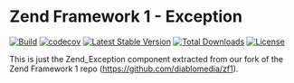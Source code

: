 # Zend Framework 1 - Exception

[![Build](https://github.com/diablomedia/zf1-exception/workflows/Build/badge.svg?event=push)](https://github.com/diablomedia/zf1-exception/actions?query=workflow%3ABuild+event%3Apush)
[![codecov](https://codecov.io/gh/diablomedia/zf1-exception/branch/master/graph/badge.svg)](https://codecov.io/gh/diablomedia/zf1-exception)
[![Latest Stable Version](https://poser.pugx.org/fragotesac/zf1-exception/v/stable)](https://packagist.org/packages/fragotesac/zf1-exception)
[![Total Downloads](https://poser.pugx.org/fragotesac/zf1-exception/downloads)](https://packagist.org/packages/fragotesac/zf1-exception)
[![License](https://poser.pugx.org/fragotesac/zf1-exception/license)](https://packagist.org/packages/fragotesac/zf1-exception)

This is just the Zend_Exception component extracted from our fork of the Zend Framework 1 repo (https://github.com/diablomedia/zf1).
